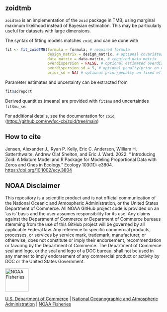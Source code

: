 
<!-- README.md is generated from README.Rmd. Please edit that file -->

## zoidtmb

`zoidtmb` is an implementation of the `zoid` package in TMB, using
marginal maximum likelihood instead of Bayesian estimation. This may be
particularly useful for datasets with large dimensions.

The syntax of fitting models matches `zoid`, and can be done with

``` r
fit <- fit_zoidTMB(formula = formula, # required formula
                   design_matrix = design_matrix, # optional covariates
                   data_matrix = data.matrix, # required data matrix
                   overdispersion = FALSE, # optional estimated overdispersion
                   overdispersion_sd = 5, # optional penalty/prior on overdispersion
                   prior_sd = NA) # optional prior/penalty on fixed effects 
```

Parameter estimates and uncertainty can be extracted from

``` r
fit$sdreport
```

Derived quantities (means) are provided with `fit$mu` and uncertainties
`fit$mu_se`.

For additional details, see the documentation for `zoid`,
(<https://github.com/nwfsc-cb/zoid/tree/main>)

## How to cite

Jensen, Alexander J., Ryan P. Kelly, Eric C. Anderson, William H.
Satterthwaite, Andrew Olaf Shelton, and Eric J. Ward. 2022. “
Introducing Zoid: A Mixture Model and R Package for Modeling
Proportional Data with Zeros and Ones in Ecology.” Ecology 103(11):
e3804. <https://doi.org/10.1002/ecy.3804>

## NOAA Disclaimer

This repository is a scientific product and is not official
communication of the National Oceanic and Atmospheric Administration, or
the United States Department of Commerce. All NOAA GitHub project code
is provided on an ‘as is’ basis and the user assumes responsibility for
its use. Any claims against the Department of Commerce or Department of
Commerce bureaus stemming from the use of this GitHub project will be
governed by all applicable Federal law. Any reference to specific
commercial products, processes, or services by service mark, trademark,
manufacturer, or otherwise, does not constitute or imply their
endorsement, recommendation or favoring by the Department of Commerce.
The Department of Commerce seal and logo, or the seal and logo of a DOC
bureau, shall not be used in any manner to imply endorsement of any
commercial product or activity by DOC or the United States Government.

<img src="https://raw.githubusercontent.com/nmfs-general-modeling-tools/nmfspalette/main/man/figures/noaa-fisheries-rgb-2line-horizontal-small.png" height="75" alt="NOAA Fisheries">

[U.S. Department of Commerce](https://www.commerce.gov/) \| [National
Oceanographic and Atmospheric Administration](https://www.noaa.gov) \|
[NOAA Fisheries](https://www.fisheries.noaa.gov/)
